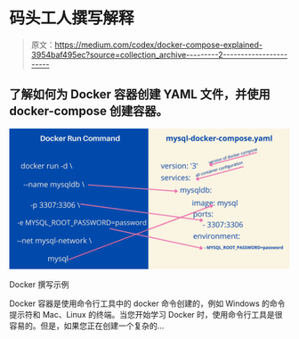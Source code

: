 # 码头工人撰写解释

> 原文：<https://medium.com/codex/docker-compose-explained-3954baf495ec?source=collection_archive---------2----------------------->

## 了解如何为 Docker 容器创建 YAML 文件，并使用 docker-compose 创建容器。

![](img/69f22fe8446cf84e9002949f3e03df24.png)

Docker 撰写示例

Docker 容器是使用命令行工具中的 docker 命令创建的，例如 Windows 的命令提示符和 Mac、Linux 的终端。当您开始学习 Docker 时，使用命令行工具是很容易的。但是，如果您正在创建一个复杂的…